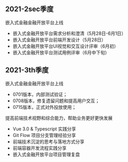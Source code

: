 ## 2021-2sec季度

嵌入式金融金融开放平台上线

- 嵌入式金融开放平台需求分析和澄清（5月28日-6月1日）
- 嵌入式金融开放平台前端开发设计（5月28日）
- 嵌入式金融开放平台UI视觉和交互设计评审（6月初）
- 嵌入式金融开放平台测试用例评审（6月中下旬）



## 2021-3th季度

嵌入式金融金融开放平台上线

- 0701版本，内部测试验证；
- 0708版本，修复遗留问题和提高用户交互；
- 0715版本，正式对外投放使用；



提高前端技术视野和综合能力，帮助业务更好更快发展

- Vue 3.0 & Typescript 实践分享
- Git Flow 项目分支管理经验分享
- 前端技术沉淀的思考与落地方式分享
- 前端容器开发流程实践分享
- 嵌入式金融开放平台项目管理复盘

